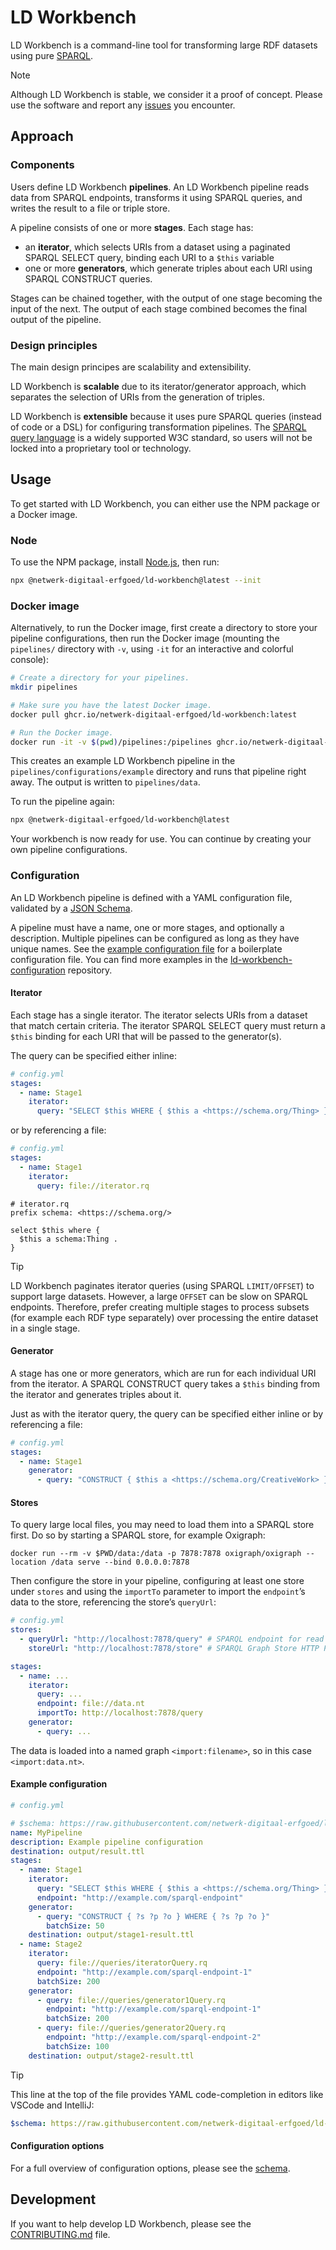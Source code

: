 # LD Workbench

LD Workbench is a command-line tool for transforming large RDF datasets using pure [SPARQL](https://www.w3.org/TR/sparql11-query/).

> [!NOTE]
> Although LD Workbench is stable, we consider it a proof of concept.
> Please use the software and report any [issues](https://github.com/netwerk-digitaal-erfgoed/ld-workbench/issues) you encounter.

## Approach

### Components

Users define LD Workbench **pipelines**. An LD Workbench pipeline reads data from SPARQL endpoints,
transforms it using SPARQL queries, and writes the result to a file or triple store.

A pipeline consists of one or more **stages**. Each stage has:

- an **iterator**, which selects URIs from a dataset using a paginated SPARQL SELECT query,
  binding each URI to a `$this` variable 
- one or more **generators**, which generate triples about each URI using SPARQL CONSTRUCT queries.

Stages can be chained together, with the output of one stage becoming the input of the next.
The output of each stage combined becomes the final output of the pipeline.

### Design principles

The main design principes are scalability and extensibility.

LD Workbench is **scalable** due to its iterator/generator approach,
which separates the selection of URIs from the generation of triples.

LD Workbench is **extensible** because it uses pure SPARQL queries (instead of code or a DSL) for configuring transformation pipelines.
The [SPARQL query language](https://www.w3.org/TR/sparql11-query/) is a widely supported W3C standard,
so users will not be locked into a proprietary tool or technology.

## Usage

To get started with LD Workbench, you can either use the NPM package or a Docker image.

### Node

To use the NPM package, install [Node.js](https://nodejs.org), then run:

```sh
npx @netwerk-digitaal-erfgoed/ld-workbench@latest --init
````

### Docker image 

Alternatively, to run the Docker image,
first create a directory to store your pipeline configurations,
then run the Docker image 
(mounting the `pipelines/` directory with `-v`, using `-it` for an interactive and colorful console):

```sh
# Create a directory for your pipelines.
mkdir pipelines

# Make sure you have the latest Docker image.
docker pull ghcr.io/netwerk-digitaal-erfgoed/ld-workbench:latest

# Run the Docker image.
docker run -it -v $(pwd)/pipelines:/pipelines ghcr.io/netwerk-digitaal-erfgoed/ld-workbench:latest
```

This creates an example LD Workbench pipeline in the `pipelines/configurations/example` directory
and runs that pipeline right away. The output is written to `pipelines/data`.

To run the pipeline again:

```sh
npx @netwerk-digitaal-erfgoed/ld-workbench@latest
```

Your workbench is now ready for use. You can continue by creating your own pipeline configurations. 

### Configuration

An LD Workbench pipeline is defined with a YAML configuration file, validated by a [JSON Schema](https://json-schema.app/view/%23?url=https%3A%2F%2Fraw.githubusercontent.com%2Fnetwerk-digitaal-erfgoed%2Fld-workbench%2Fmain%2Fstatic%2Fld-workbench.schema.json).

A pipeline must have a name, one or more stages, and optionally a description. Multiple pipelines can be configured as long as they have unique names. 
See the [example configuration file](https://github.com/netwerk-digitaal-erfgoed/ld-workbench/blob/main/static/example/config.yml) for a boilerplate configuration file.
You can find more examples in the [ld-workbench-configuration](https://github.com/netwerk-digitaal-erfgoed/ld-workbench-configuration) repository.

#### Iterator

Each stage has a single iterator.
The iterator selects URIs from a dataset that match certain criteria.
The iterator SPARQL SELECT query must return a `$this` binding for each URI that will be passed to the generator(s).

The query can be specified either inline:

```yaml
# config.yml
stages:
  - name: Stage1
    iterator:
      query: "SELECT $this WHERE { $this a <https://schema.org/Thing> }"
```

or by referencing a file:

```yaml
# config.yml
stages:
  - name: Stage1
    iterator:
      query: file://iterator.rq
```

```sparql
# iterator.rq
prefix schema: <https://schema.org/>

select $this where {
  $this a schema:Thing .
}
```

> [!TIP]
> LD Workbench paginates iterator queries (using SPARQL `LIMIT/OFFSET`) to support large datasets. 
> However, a large `OFFSET` can be slow on SPARQL endpoints.
> Therefore, prefer creating multiple stages to process subsets (for example each RDF type separately) over processing the entire dataset in a single stage.


#### Generator

A stage has one or more generators, which are run for each individual URI from the iterator. 
A SPARQL CONSTRUCT query takes a `$this` binding from the iterator and generates triples about it.

Just as with the iterator query, the query can be specified either inline or by referencing a file:

```yaml
# config.yml
stages:
  - name: Stage1
    generator:
      - query: "CONSTRUCT { $this a <https://schema.org/CreativeWork> } WHERE { $this a <https://schema.org/Book> }"
```

#### Stores

To query large local files, you may need to load them into a SPARQL store first. Do so by starting a SPARQL store,
for example Oxigraph:

```shell
docker run --rm -v $PWD/data:/data -p 7878:7878 oxigraph/oxigraph --location /data serve --bind 0.0.0.0:7878
```

Then configure the store in your pipeline, configuring at least one store under `stores`
and using the `importTo` parameter to import the `endpoint`’s data to the store,
referencing the store’s `queryUrl`:

```yaml
# config.yml
stores:
  - queryUrl: "http://localhost:7878/query" # SPARQL endpoint for read queries.
    storeUrl: "http://localhost:7878/store" # SPARQL Graph Store HTTP Protocol endpoint. 

stages:
  - name: ...
    iterator:
      query: ...
      endpoint: file://data.nt
      importTo: http://localhost:7878/query
    generator:
      - query: ...
```

The data is loaded into a named graph `<import:filename>`, so in this case `<import:data.nt>`.

#### Example configuration

```yaml
# config.yml

# $schema: https://raw.githubusercontent.com/netwerk-digitaal-erfgoed/ld-workbench/refs/heads/main/static/ld-workbench.schema.json
name: MyPipeline
description: Example pipeline configuration
destination: output/result.ttl
stages:
  - name: Stage1
    iterator:
      query: "SELECT $this WHERE { $this a <https://schema.org/Thing> }"
      endpoint: "http://example.com/sparql-endpoint"
    generator:
      - query: "CONSTRUCT { ?s ?p ?o } WHERE { ?s ?p ?o }"
        batchSize: 50
    destination: output/stage1-result.ttl
  - name: Stage2
    iterator:
      query: file://queries/iteratorQuery.rq
      endpoint: "http://example.com/sparql-endpoint-1"
      batchSize: 200
    generator:
      - query: file://queries/generator1Query.rq
        endpoint: "http://example.com/sparql-endpoint-1"
        batchSize: 200
      - query: file://queries/generator2Query.rq
        endpoint: "http://example.com/sparql-endpoint-2"
        batchSize: 100
    destination: output/stage2-result.ttl
```

> [!TIP]
> This line at the top of the file provides YAML code-completion in editors like VSCode and IntelliJ:
>
> ```yaml
> $schema: https://raw.githubusercontent.com/netwerk-digitaal-erfgoed/ld-workbench/refs/heads/main/static/ld-workbench.schema.json
> ```

#### Configuration options

For a full overview of configuration options, please see the [schema](https://json-schema.app/view/%23?url=https%3A%2F%2Fraw.githubusercontent.com%2Fnetwerk-digitaal-erfgoed%2Fld-workbench%2Fmain%2Fstatic%2Fld-workbench.schema.json).

## Development

If you want to help develop LD Workbench, please see the [CONTRIBUTING.md](CONTRIBUTING.md) file.
